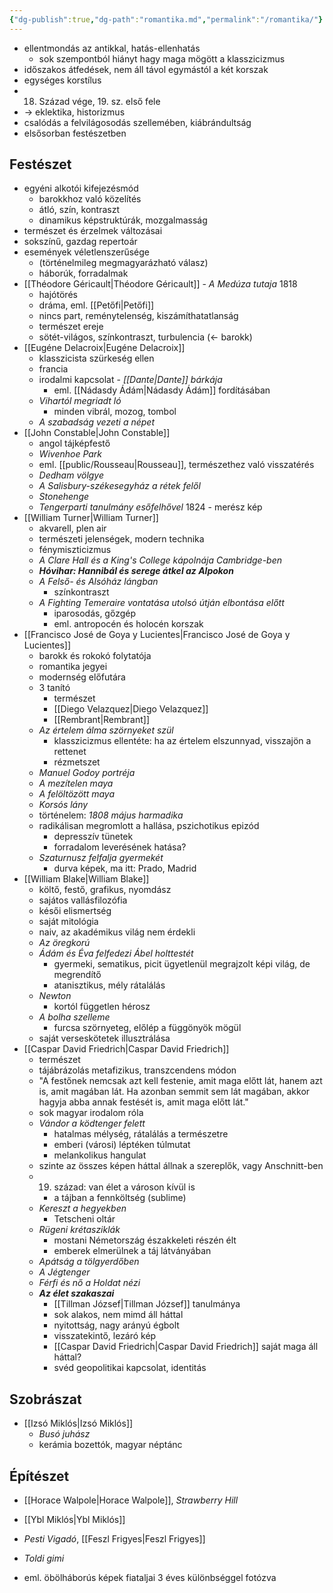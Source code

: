 ```yaml
---
{"dg-publish":true,"dg-path":"romantika.md","permalink":"/romantika/"}
---
```


- ellentmondás az antikkal, hatás-ellenhatás
	- sok szempontból hiányt hagy maga mögött a klasszicizmus
- időszakos átfedések, nem áll távol egymástól a két korszak
- egységes korstílus
- 18. Század vége, 19. sz. első fele
- -> eklektika, historizmus
- csalódás a felvilágosodás szellemében, kiábrándultság
- elsősorban festészetben
## Festészet

- egyéni alkotói kifejezésmód
	- barokkhoz való közelítés
	- átló, szín, kontraszt
	- dinamikus képstruktúrák, mozgalmasság
- természet és érzelmek változásai
- sokszínű, gazdag repertoár
- események véletlenszerűsége
	- (történelmileg megmagyarázható válasz)
	- háborúk, forradalmak
- [[Théodore Géricault\|Théodore Géricault]] - *A Medúza tutaja* 1818
	- hajótörés
	- dráma, eml. [[Petőfi\|Petőfi]]
	- nincs part, reménytelenség, kiszámíthatatlanság
	- természet ereje
	- sötét-világos, színkontraszt, turbulencia (<- barokk)
- [[Eugéne Delacroix\|Eugéne Delacroix]]
	- klasszicista szürkeség ellen
	- francia
	- irodalmi kapcsolat - *[[Dante\|Dante]] bárkája*
		- eml. [[Nádasdy Ádám\|Nádasdy Ádám]] fordításában
	- *Vihartól megriadt ló*
		- minden vibrál, mozog, tombol
	- *A szabadság vezeti a népet*
- [[John Constable\|John Constable]]
	- angol tájképfestő
	- *Wivenhoe Park*
	- eml. [[public/Rousseau\|Rousseau]], természethez való visszatérés
	- *Dedham völgye*
	- *A Salisbury-székesegyház a rétek felől*
	- *Stonehenge*
	- *Tengerparti tanulmány esőfelhővel* 1824 - merész kép
- [[William Turner\|William Turner]]
	- akvarell, plen air
	- természeti jelenségek, modern technika
	- fénymiszticizmus
	- *A Clare Hall és a King's College kápolnája Cambridge-ben*
	- ***Hóvihar: Hannibál és serege átkel az Alpokon***
	- *A Felső- és Alsóház lángban*
		- színkontraszt
	- *A Fighting Temeraire vontatása utolsó útján elbontása előtt*
		- iparosodás, gőzgép
		- eml. antropocén és holocén korszak
- [[Francisco José de Goya y Lucientes\|Francisco José de Goya y Lucientes]]
	- barokk és rokokó folytatója
	- romantika jegyei
	- modernség előfutára
	- 3 tanító
		- természet
		- [[Diego Velazquez\|Diego Velazquez]]
		- [[Rembrant\|Rembrant]]
	- *Az értelem álma szörnyeket szül*
		- klasszicizmus ellentéte: ha az értelem elszunnyad, visszajön a rettenet
		- rézmetszet
	- *Manuel Godoy portréja*
	- *A mezítelen maya*
	- *A felöltözött maya*
	- *Korsós lány*
	- történelem: *1808 május harmadika*
	- radikálisan megromlott a hallása, pszichotikus epizód
		- depresszív tünetek
		- forradalom leverésének hatása?
	- *Szaturnusz felfalja gyermekét*
		- durva képek, ma itt: Prado, Madrid
- [[William Blake\|William Blake]]
	- költő, festő, grafikus, nyomdász
	- sajátos vallásfilozófia
	- késői elismertség
	- saját mitológia
	- naiv, az akadémikus világ nem érdekli
	- *Az öregkorú*
	- *Ádám és Éva felfedezi Ábel holttestét*
		- gyermeki, sematikus, picit ügyetlenül megrajzolt képi világ, de megrendítő
		- atanisztikus, mély rátalálás
	- *Newton*
		- kortól független hérosz
	- *A bolha szelleme*
		- furcsa szörnyeteg, előlép a függönyök mögül
	- saját verseskötetek illusztrálása
- [[Caspar David Friedrich\|Caspar David Friedrich]]
	- természet
	- tájábrázolás metafizikus, transzcendens módon
	- "A festőnek nemcsak azt kell festenie, amit maga előtt lát, hanem azt is, amit magában lát. Ha azonban semmit sem lát magában, akkor hagyja abba annak festését is, amit maga előtt lát."
	- sok magyar irodalom róla
	- *Vándor a ködtenger felett*
		- hatalmas mélység, rátalálás a természetre
		- emberi (városi) léptéken túlmutat
		- melankolikus hangulat
	- szinte az összes képen háttal állnak a szereplők, vagy Anschnitt-ben
	- 19. század: van élet a városon kívül is
		- a tájban a fennköltség (sublime)
	- *Kereszt a hegyekben*
		- Tetscheni oltár
	- *Rügeni krétasziklák*
		- mostani Németország északkeleti részén élt
		- emberek elmerülnek a táj látványában
	- *Apátság a tölgyerdőben*
	- *A Jégtenger*
	- *Férfi és nő a Holdat nézi*
	- ***Az élet szakaszai***
		- [[Tillman József\|Tillman József]] tanulmánya
		- sok alakos, nem mimd áll háttal
		- nyitottság, nagy arányú égbolt
		- visszatekintő, lezáró kép
		- [[Caspar David Friedrich\|Caspar David Friedrich]] saját maga áll háttal?
		- svéd geopolitikai kapcsolat, identitás
## Szobrászat

- [[Izsó Miklós\|Izsó Miklós]]
	- *Busó juhász*
	- kerámia bozettók, magyar néptánc
## Építészet

- [[Horace Walpole\|Horace Walpole]], *Strawberry Hill*
- [[Ybl Miklós\|Ybl Miklós]]
- *Pesti Vigadó*, [[Feszl Frigyes\|Feszl Frigyes]]
- *Toldi gimi*

- eml. öbölháborús képek fiataljai 3 éves különbséggel fotózva